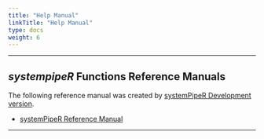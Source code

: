 ```yaml
---
title: "Help Manual"
linkTitle: "Help Manual"
type: docs
weight: 6
---
```


***** 
<style>
.td-content li a {
  font-size: 1.5rem;
}
</style>

## *systempipeR* Functions Reference Manuals

The following reference manual was created by [systemPipeR Development version](http://bioconductor.org/packages/devel/bioc/html/systemPipeR.html). 

- [systemPipeR Reference Manual](/spr/funcs/spr/reference)

*****





